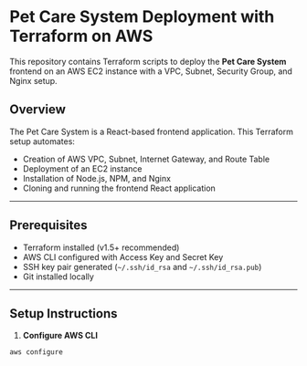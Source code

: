 # Pet Care System Deployment with Terraform on AWS

This repository contains Terraform scripts to deploy the **Pet Care System** frontend on an AWS EC2 instance with a VPC, Subnet, Security Group, and Nginx setup.



## Overview

The Pet Care System is a React-based frontend application. This Terraform setup automates:

- Creation of AWS VPC, Subnet, Internet Gateway, and Route Table
- Deployment of an EC2 instance
- Installation of Node.js, NPM, and Nginx
- Cloning and running the frontend React application

---

## Prerequisites

- Terraform installed (v1.5+ recommended)
- AWS CLI configured with Access Key and Secret Key
- SSH key pair generated (`~/.ssh/id_rsa` and `~/.ssh/id_rsa.pub`)
- Git installed locally

---


## Setup Instructions

1. **Configure AWS CLI**  

```bash
aws configure
